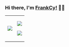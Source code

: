 ### Hi there, I'm [FrankCy!](https://github.com/FrankCy) 🙋‍♂️
<table id="tbl" border=1 width="80%" frame=void >
    <tr style="border:none">
        <td style="border:none">
<!--             <img src="https://wiki.komica.org/images/2/20/Img5166.gif"/> -->
            <img src="[https://wiki.komica.org/images/2/20/Img5166.gif](https://g8img.gif22.com/g8/imgs/20210725/9d543a54386608426438dc84375cbc6d.gif)"/>
<!--             <img src="https://wiki.komica.org/images/5/58/Img4523.gif"/> -->
        </td>
        <td style="border:none">
            <p>
              <img align="center" src="https://github-readme-stats.vercel.app/api?username=FrankCy&layout=compact&theme=material-palenight&show_icons=true" />
            </p>
            <p>
              <img align="center" src="https://github-readme-stats.anuraghazra1.vercel.app/api/top-langs/?username=FrankCy&layout=compact&theme=material-palenight" />
            </p>
        </td>
    </tr>
</table>
